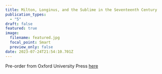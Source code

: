```yaml
---
title: Milton, Longinus, and the Sublime in the Seventeenth Century
publication_types:
  - "5"
draft: false
featured: true
image:
  filename: featured.jpg
  focal_point: Smart
  preview_only: false
date: 2023-07-24T21:54:10.701Z
---
```

P﻿re-order from Oxford University Press [here](https://global.oup.com/academic/product/milton-longinus-and-the-sublime-in-the-seventeenth-century-9780198875949?prevNumResPerPage=20&prevSortField=8&resultsPerPage=20&sortField=8&start=0&lang=en&cc=de#)